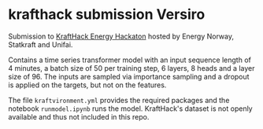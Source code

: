 # krafthack submission Versiro

Submission to [KraftHack Energy Hackaton](https://www.energinorge.no/kurs-og-konferanser/2022/01/krafthack-2022/) hosted by Energy Norway, Statkraft and Unifai.

Contains a time series transformer model with an input sequence length of 4 minutes, a batch size of 50 per training step, 6 layers, 8 heads and a layer size of 96.
The inputs are sampled via importance sampling and a dropout is applied on the targets, but not on the features.

The file `kraftvironment.yml` provides the required packages and the notebook `runmodel.ipynb` runs the model. KraftHack's dataset is not openly available and thus not included in this repo.
